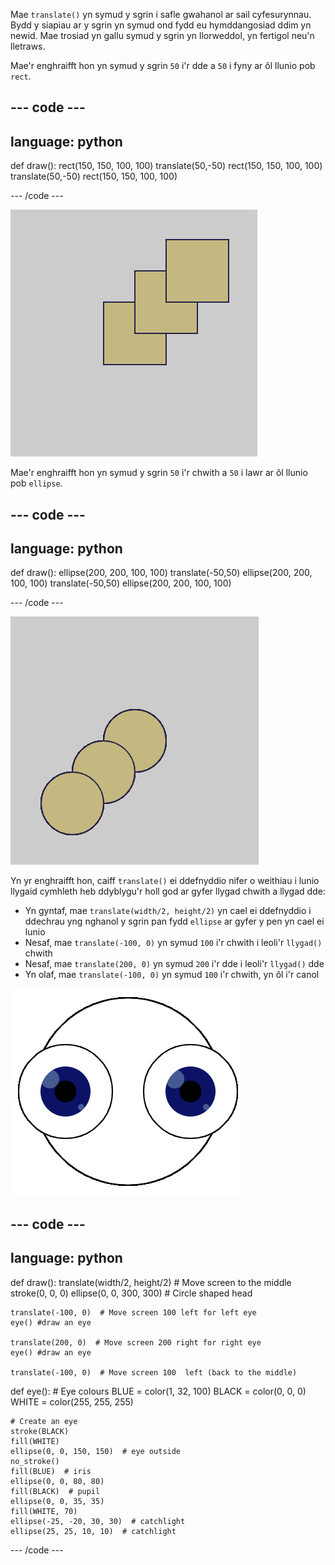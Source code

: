 Mae `translate()` yn symud y sgrin i safle gwahanol ar sail cyfesurynnau. Bydd y siapiau ar y sgrin yn symud ond fydd eu hymddangosiad ddim yn newid. Mae trosiad yn gallu symud y sgrin yn llorweddol, yn fertigol neu'n lletraws.

Mae'r enghraifft hon yn symud y sgrin `50` i'r dde a `50` i fyny ar ôl llunio pob `rect`.

--- code ---
---
language: python
---

def draw(): rect(150, 150, 100, 100) translate(50,-50) rect(150, 150, 100, 100) translate(50,-50) rect(150, 150, 100, 100)

--- /code ---

![Delwedd o sgwâr gwreiddiol a dau sgwâr wedi'u trosi. Roedd pob trosiad wedi symud y sgŵar <code>50</code> i'r dde a <code>50</code> i lawr](images/translate_square.png)

Mae'r enghraifft hon yn symud y sgrin `50` i'r chwith a `50` i lawr ar ôl llunio pob `ellipse`.

--- code ---
---
language: python
---

def draw(): ellipse(200, 200, 100, 100) translate(-50,50) ellipse(200, 200, 100, 100) translate(-50,50) ellipse(200, 200, 100, 100)

--- /code ---

![Delwedd o gylch gwreiddiol a dau gylch wedi'u trosi. Roedd pob trosiad wedi symud y sgŵar <code>50</code> i'r dde a <code>50</code> i lawr](images/translate_circle.png)

Yn yr enghraifft hon, caiff `translate()` ei ddefnyddio nifer o weithiau i lunio llygaid cymhleth heb ddyblygu'r holl god ar gyfer llygad chwith a llygad dde:
+ Yn gyntaf, mae `translate(width/2, height/2)` yn cael ei ddefnyddio i ddechrau yng nghanol y sgrin pan fydd `ellipse` ar gyfer y pen yn cael ei lunio
+ Nesaf, mae `translate(-100, 0)` yn symud `100` i'r chwith i leoli'r `llygad()` chwith
+ Nesaf, mae `translate(200, 0)` yn symud `200` i'r dde i leoli'r `llygad()` dde
+ Yn olaf, mae `translate(-100, 0)` yn symud `100` i'r chwith, yn ôl i'r canol

![Delwedd o ben siâp cylch â llygad chwith a dde](images/translate_eyes.png)

--- code ---
---
language: python
---

def draw(): translate(width/2, height/2)  # Move screen to the middle stroke(0, 0, 0) ellipse(0, 0, 300, 300)  # Circle shaped head

    translate(-100, 0)  # Move screen 100 left for left eye
    eye() #draw an eye
    
    translate(200, 0)  # Move screen 200 right for right eye
    eye() #draw an eye
    
    translate(-100, 0)  # Move screen 100  left (back to the middle)

def eye(): # Eye colours BLUE = color(1, 32, 100) BLACK = color(0, 0, 0) WHITE = color(255, 255, 255)

    # Create an eye
    stroke(BLACK)
    fill(WHITE)
    ellipse(0, 0, 150, 150)  # eye outside
    no_stroke()
    fill(BLUE)  # iris
    ellipse(0, 0, 80, 80)
    fill(BLACK)  # pupil
    ellipse(0, 0, 35, 35)
    fill(WHITE, 70)
    ellipse(-25, -20, 30, 30)  # catchlight
    ellipse(25, 25, 10, 10)  # catchlight

--- /code ---
